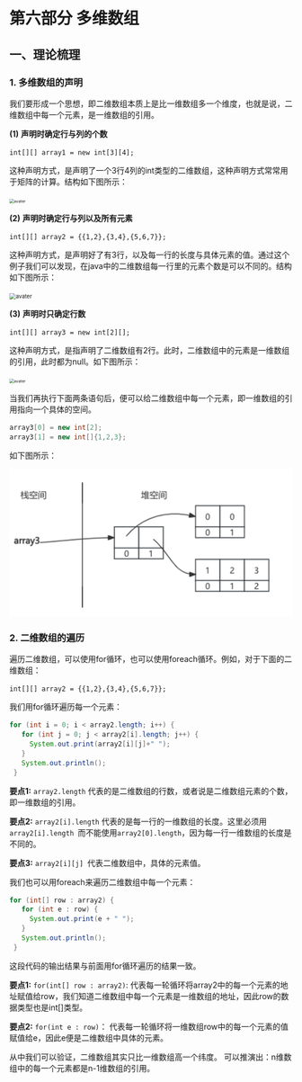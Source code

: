 # 第六部分 多维数组

## 一、理论梳理

### 1. 多维数组的声明

我们要形成一个思想，即二维数组本质上是比一维数组多一个维度，也就是说，二维数组中每一个元素，是一维数组的引用。

**(1)** **声明时确定行与列的个数**

```int[][] array1 = new int[3][4];```

这种声明方式，是声明了一个3行4列的int类型的二维数组，这种声明方式常常用于矩阵的计算。结构如下图所示：

<img src="./pictures/part06-1.png" alt="avater" style="zoom:50%;" />

**(2)** **声明时确定行与列以及所有元素**

```int[][] array2 = {{1,2},{3,4},{5,6,7}};```

这种声明方式，是声明好了有3行，以及每一行的长度与具体元素的值。通过这个例子我们可以发现，在java中的二维数组每一行里的元素个数是可以不同的。结构如下图所示：

<img src="./pictures/part06-2.png" alt="avater" style="zoom:70%;" />

**(3)** **声明时只确定行数**

```int[][] array3 = new int[2][];```

这种声明方式，是指声明了二维数组有2行。此时，二维数组中的元素是一维数组的引用，此时都为null。如下图所示：

<img src="./pictures/part06-3.png" alt="avater" style="zoom:50%;" />

当我们再执行下面两条语句后，便可以给二维数组中每一个元素，即一维数组的引用指向一个具体的空间。

```java
array3[0] = new int[2];
array3[1] = new int[]{1,2,3};
```

如下图所示：

<img src="./pictures/part06-4.png" alt="avater" style="zoom:50%;" />

### 2. 二维数组的遍历

遍历二维数组，可以使用for循环，也可以使用foreach循环。例如，对于下面的二维数组：

```int[][] array2 = {{1,2},{3,4},{5,6,7}};```

我们用for循环遍历每一个元素：

```java
for (int i = 0; i < array2.length; i++) {
   for (int j = 0; j < array2[i].length; j++) {
     System.out.print(array2[i][j]+" ");
   }
   System.out.println();
 }
```

**要点1:** ```array2.length``` 代表的是二维数组的行数，或者说是二维数组元素的个数，即一维数组的引用。

**要点2:** ```array2[i].length``` 代表的是每一行的一维数组的长度。这里必须用```array2[i].length ```而不能使用```array2[0].length```，因为每一行一维数组的长度是不同的。

**要点3:** ```array2[i][j] ```代表二维数组中，具体的元素值。

 

我们也可以用foreach来遍历二维数组中每一个元素：

```java
for (int[] row : array2) {
   for (int e : row) {
     System.out.print(e + " ");
   }
   System.out.println();
 }
```

这段代码的输出结果与前面用for循环遍历的结果一致。

**要点1:** ```for(int[] row : array2)```: 代表每一轮循环将array2中的每一个元素的地址赋值给row，我们知道二维数组中每一个元素是一维数组的地址，因此row的数据类型也是int[]类型。

**要点2:** ```for(int e : row)```： 代表每一轮循环将一维数组row中的每一个元素的值赋值给e，因此e便是二维数组中具体的元素。

从中我们可以验证，二维数组其实只比一维数组高一个纬度。 可以推演出：n维数组中的每一个元素都是n-1维数组的引用。